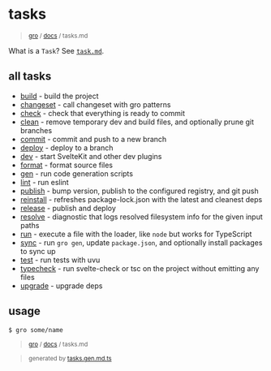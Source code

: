 # tasks

> <sub>[gro](/..) / [docs](./) / tasks.md</sub>

What is a `Task`? See [`task.md`](./task.md).

## all tasks

- [build](../lib/build.task.ts) - build the project
- [changeset](../lib/changeset.task.ts) - call changeset with gro patterns
- [check](../lib/check.task.ts) - check that everything is ready to commit
- [clean](../lib/clean.task.ts) - remove temporary dev and build files, and optionally prune git branches
- [commit](../lib/commit.task.ts) - commit and push to a new branch
- [deploy](../lib/deploy.task.ts) - deploy to a branch
- [dev](../lib/dev.task.ts) - start SvelteKit and other dev plugins
- [format](../lib/format.task.ts) - format source files
- [gen](../lib/gen.task.ts) - run code generation scripts
- [lint](../lib/lint.task.ts) - run eslint
- [publish](../lib/publish.task.ts) - bump version, publish to the configured registry, and git push
- [reinstall](../lib/reinstall.task.ts) - refreshes package-lock.json with the latest and cleanest deps
- [release](../lib/release.task.ts) - publish and deploy
- [resolve](../lib/resolve.task.ts) - diagnostic that logs resolved filesystem info for the given input paths
- [run](../lib/run.task.ts) - execute a file with the loader, like `node` but works for TypeScript
- [sync](../lib/sync.task.ts) - run `gro gen`, update `package.json`, and optionally install packages to sync up
- [test](../lib/test.task.ts) - run tests with uvu
- [typecheck](../lib/typecheck.task.ts) - run svelte-check or tsc on the project without emitting any files
- [upgrade](../lib/upgrade.task.ts) - upgrade deps

## usage

```bash
$ gro some/name
```

> <sub>[gro](/..) / [docs](./) / tasks.md</sub>

> <sub>generated by [tasks.gen.md.ts](tasks.gen.md.ts)</sub>
